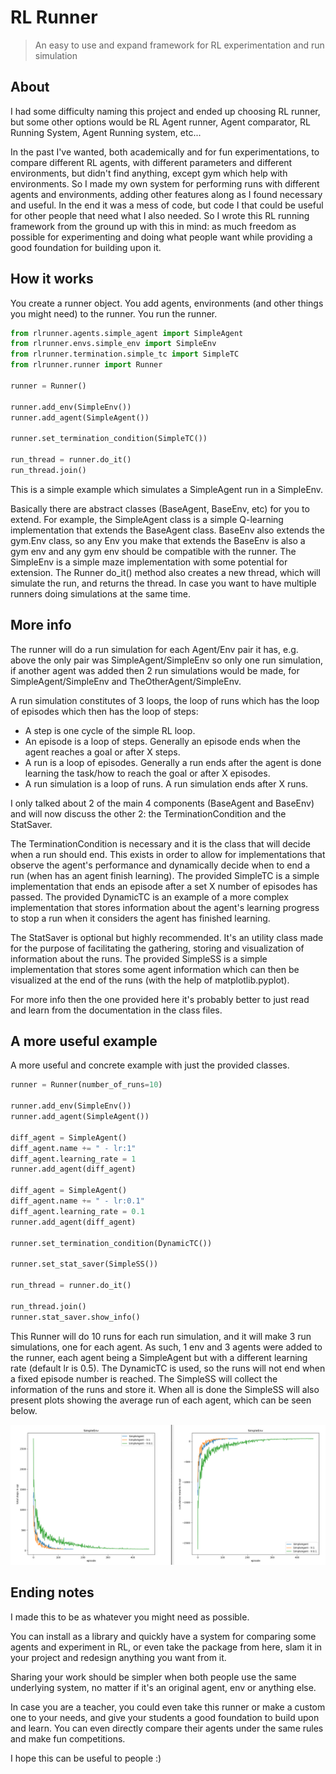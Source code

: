 # RL Runner

> An easy to use and expand framework for RL experimentation and run simulation

## About

I had some difficulty naming this project and ended up choosing RL runner, but some other options would be RL Agent runner, Agent comparator, RL Running System, Agent Running system, etc...

In the past I've wanted, both academically and for fun experimentations, to compare different RL agents, with different parameters and different environments, but didn't find anything, except gym which help with environments. So I made my own system for performing runs with different agents and environments, adding other features along as I found necessary and useful. In the end it was a mess of code, but code I that could be useful for other people that need what I also needed. So I wrote this RL running framework from the ground up with this in mind: as much freedom as possible for experimenting and doing what people want while providing a good foundation for building upon it.

## How it works

You create a runner object. You add agents, environments (and other things you might need) to the runner. You run the runner.

```python
from rlrunner.agents.simple_agent import SimpleAgent
from rlrunner.envs.simple_env import SimpleEnv
from rlrunner.termination.simple_tc import SimpleTC
from rlrunner.runner import Runner

runner = Runner()

runner.add_env(SimpleEnv())
runner.add_agent(SimpleAgent())

runner.set_termination_condition(SimpleTC())

run_thread = runner.do_it()
run_thread.join()
```

This is a simple example which simulates a SimpleAgent run in a SimpleEnv.

Basically there are abstract classes (BaseAgent, BaseEnv, etc) for you to extend.
For example, the SimpleAgent class is a simple Q-learning implementation that extends the BaseAgent class.
BaseEnv also extends the gym.Env class, so any Env you make that extends the BaseEnv is also a gym env and any gym env should be compatible with the runner.
The SimpleEnv is a simple maze implementation with some potential for extension.
The Runner do_it() method also creates a new thread, which will simulate the run, and returns the thread. In case you want to have multiple runners doing simulations at the same time.

## More info

The runner will do a run simulation for each Agent/Env pair it has, e.g. above the only pair was SimpleAgent/SimpleEnv so only one run simulation, if another agent was added then 2 run simulations would be made, for SimpleAgent/SimpleEnv and TheOtherAgent/SimpleEnv.

A run simulation constitutes of 3 loops, the loop of runs which has the loop of episodes which then has the loop of steps:
* A step is one cycle of the simple RL loop.
* An episode is a loop of steps. Generally an episode ends when the agent reaches a goal or after X steps.
* A run is a loop of episodes. Generally a run ends after the agent is done learning the task/how to reach the goal or after X episodes.
* A run simulation is a loop of runs. A run simulation ends after X runs.

I only talked about 2 of the main 4 components (BaseAgent and BaseEnv) and will now discuss the other 2: the TerminationCondition and the StatSaver.

The TerminationCondition is necessary and it is the class that will decide when a run should end. This exists in order to allow for implementations that observe the agent's performance and dynamically decide when to end a run (when has an agent finish learning). The provided SimpleTC is a simple implementation that ends an episode after a set X number of episodes has passed. The provided DynamicTC is an example of a more complex implementation that stores information about the agent's learning progress to stop a run when it considers the agent has finished learning.

The StatSaver is optional but highly recommended. It's an utility class made for the purpose of facilitating the gathering, storing and visualization of information about the runs. The provided SimpleSS is a simple implementation that stores some agent information which can then be visualized at the end of the runs (with the help of matplotlib.pyplot).

For more info then the one provided here it's probably better to just read and learn from the documentation in the class files.

## A more useful example
A more useful and concrete example with just the provided classes.

```python
runner = Runner(number_of_runs=10)

runner.add_env(SimpleEnv())
runner.add_agent(SimpleAgent())

diff_agent = SimpleAgent()
diff_agent.name += " - lr:1"
diff_agent.learning_rate = 1
runner.add_agent(diff_agent)

diff_agent = SimpleAgent()
diff_agent.name += " - lr:0.1"
diff_agent.learning_rate = 0.1
runner.add_agent(diff_agent)

runner.set_termination_condition(DynamicTC())

runner.set_stat_saver(SimpleSS())

run_thread = runner.do_it()

run_thread.join()
runner.stat_saver.show_info()
```

This Runner will do 10 runs for each run simulation, and it will make 3 run simulations, one for each agent.
As such, 1 env and 3 agents were added to the runner, each agent being a SimpleAgent but with a different learning rate (default lr is 0.5).
The DynamicTC is used, so the runs will not end when a fixed episode number is reached.
The SimpleSS will collect the information of the runs and store it.
When all is done the SimpleSS will also present plots showing the average run of each agent, which can be seen below.

![Example Plots](example.PNG)

## Ending notes

I made this to be as whatever you might need as possible.

You can install as a library and quickly have a system for comparing some agents and experiment in RL, 
or even take the package from here, slam it in your project and redesign anything you want from it.

Sharing your work should be simpler when both people use the same underlying system, no matter if it's an original agent, env or anything else.

In case you are a teacher, you could even take this runner or make a custom one to your needs, and give your students a good foundation to build upon and learn. You can even directly compare their agents under the same rules and make fun competitions.

I hope this can be useful to people :)
